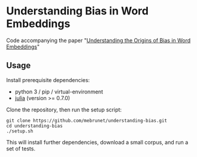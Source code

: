 # Understanding Bias in Word Embeddings
Code accompanying the paper "[Understanding the Origins of Bias in Word Embeddings](https://arxiv.org/abs/1810.03611)"

## Usage
Install prerequisite dependencies:
- python 3 / pip / virtual-environment
- [julia](https://julialang.org/downloads/) (version >= 0.7.0)

Clone the repository, then run the setup script:
```
git clone https://github.com/mebrunet/understanding-bias.git
cd understanding-bias
./setup.sh
```
This will install further dependencies, download a small corpus, and run a set of tests.

